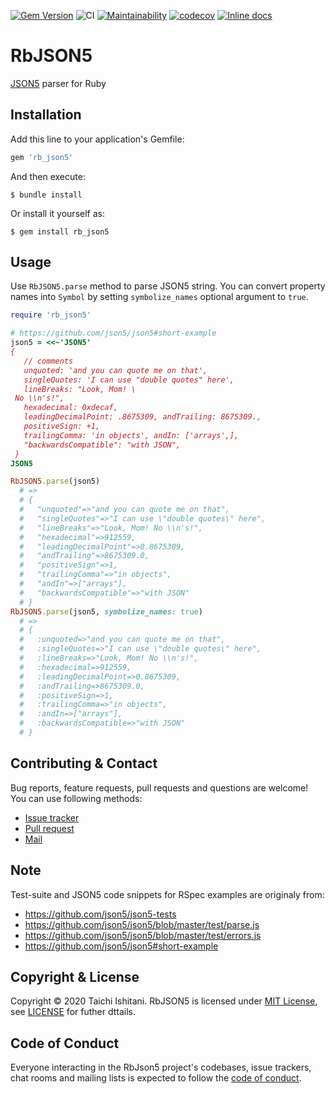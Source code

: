 [![Gem Version](https://badge.fury.io/rb/rb_json5.svg)](https://badge.fury.io/rb/rb_json5)
![CI](https://github.com/taichi-ishitani/rb_json5/workflows/CI/badge.svg)
[![Maintainability](https://api.codeclimate.com/v1/badges/5f19b310082c03475c83/maintainability)](https://codeclimate.com/github/taichi-ishitani/rb_json5/maintainability)
[![codecov](https://codecov.io/gh/taichi-ishitani/rb_json5/branch/master/graph/badge.svg)](https://codecov.io/gh/taichi-ishitani/rb_json5)
[![Inline docs](http://inch-ci.org/github/taichi-ishitani/rb_json5.svg?branch=master)](http://inch-ci.org/github/taichi-ishitani/rb_json5)

# RbJSON5

[JSON5](https://json5.org/) parser for Ruby

## Installation

Add this line to your application's Gemfile:

```ruby
gem 'rb_json5'
```

And then execute:

    $ bundle install

Or install it yourself as:

    $ gem install rb_json5

## Usage

Use `RbJSON5.parse` method to parse JSON5 string.
You can convert property names into `Symbol` by setting `symbolize_names` optional argument to `true`.

```ruby
require 'rb_json5'

# https://github.com/json5/json5#short-example
json5 = <<~'JSON5'
{
   // comments
   unquoted: 'and you can quote me on that',
   singleQuotes: 'I can use "double quotes" here',
   lineBreaks: "Look, Mom! \
 No \\n's!",
   hexadecimal: 0xdecaf,
   leadingDecimalPoint: .8675309, andTrailing: 8675309.,
   positiveSign: +1,
   trailingComma: 'in objects', andIn: ['arrays',],
   "backwardsCompatible": "with JSON",
 }
JSON5

RbJSON5.parse(json5)
  # =>
  # {
  #   "unquoted"=>"and you can quote me on that",
  #   "singleQuotes"=>"I can use \"double quotes\" here",
  #   "lineBreaks"=>"Look, Mom! No \\n's!",
  #   "hexadecimal"=>912559,
  #   "leadingDecimalPoint"=>0.8675309,
  #   "andTrailing"=>8675309.0,
  #   "positiveSign"=>1,
  #   "trailingComma"=>"in objects",
  #   "andIn"=>["arrays"],
  #   "backwardsCompatible"=>"with JSON"
  # }
RbJSON5.parse(json5, symbolize_names: true)
  # =>
  # {
  #   :unquoted=>"and you can quote me on that",
  #   :singleQuotes=>"I can use \"double quotes\" here",
  #   :lineBreaks=>"Look, Mom! No \\n's!",
  #   :hexadecimal=>912559,
  #   :leadingDecimalPoint=>0.8675309,
  #   :andTrailing=>8675309.0,
  #   :positiveSign=>1,
  #   :trailingComma=>"in objects",
  #   :andIn=>["arrays"],
  #   :backwardsCompatible=>"with JSON"
  # }
```

## Contributing & Contact

Bug reports, feature requests, pull requests and questions are welcome! You can use following methods:

* [Issue tracker](https://github.com/taichi-ishitani/rb_json5/issues)
* [Pull request](https://github.com/taichi-ishitani/rb_json5/pulls)
* [Mail](mailto:taichi730@gmail.com)

## Note

Test-suite and JSON5 code snippets for RSpec examples are originaly from:

* https://github.com/json5/json5-tests
* https://github.com/json5/json5/blob/master/test/parse.js
* https://github.com/json5/json5/blob/master/test/errors.js
* https://github.com/json5/json5#short-example

## Copyright & License

Copyright &copy; 2020 Taichi Ishitani.
RbJSON5 is licensed under [MIT License](https://opensource.org/licenses/MIT), see [LICENSE](LICENSE) for futher dttails.

## Code of Conduct

Everyone interacting in the RbJson5 project's codebases, issue trackers, chat rooms and mailing lists is expected to follow the [code of conduct](https://github.com/[USERNAME]/rb_json5/blob/master/CODE_OF_CONDUCT.md).
